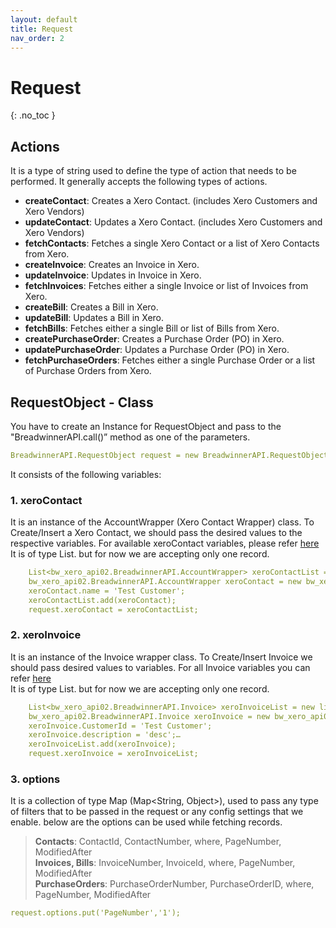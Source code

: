 ```yaml
---
layout: default
title: Request
nav_order: 2
---
```


# Request
{: .no_toc }


## Actions
It is a type of string used to define the type of action that needs to be performed. It generally accepts the following types of actions.

<ul>

<li><b>createContact</b>: Creates a Xero Contact. (includes Xero Customers and Xero Vendors)</li>
<li><b>updateContact</b>: Updates a Xero Contact. (includes Xero Customers and Xero Vendors)</li>
<li><b>fetchContacts</b>: Fetches a single Xero Contact or a list of Xero Contacts from Xero.</li>
<li><b>createInvoice</b>: Creates an Invoice in Xero.</li>
<li><b>updateInvoice</b>: Updates in Invoice in Xero.</li>
<li><b>fetchInvoices</b>: Fetches either a single Invoice or list of Invoices from Xero.</li>
<li><b>createBill</b>: Creates a Bill in Xero.</li>
<li><b>updateBill</b>: Updates a Bill in Xero.</li>
<li><b>fetchBills</b>: Fetches either a single Bill or list of Bills from Xero.</li>
<li><b>createPurchaseOrder</b>: Creates a Purchase Order (PO) in Xero.</li>
<li><b>updatePurchaseOrder</b>: Updates a Purchase Order (PO) in Xero.</li>
<li><b>fetchPurchaseOrders</b>: Fetches either a single Purchase Order or a list of Purchase Orders from Xero.</li>

</ul>

## RequestObject - Class
You have to create an Instance for RequestObject and pass to the "BreadwinnerAPI.call()” method as one of the parameters. <br/>
```yaml
BreadwinnerAPI.RequestObject request = new BreadwinnerAPI.RequestObject(); 
```

It consists of the following variables:

### 1. xeroContact
It is an instance of the AccountWrapper (Xero Contact Wrapper) class. To Create/Insert a Xero Contact, we should pass the desired values to the respective variables. For available xeroContact variables, please refer [here](https://dev-xero.breadwinner.com/docs/CustomerOperations) <br/>
It is of type List. but for now we are accepting only one record.

```yaml
    List<bw_xero_api02.BreadwinnerAPI.AccountWrapper> xeroContactList = new list<bw_xero_api02.BreadwinnerAPI.AccountWrapper>();
    bw_xero_api02.BreadwinnerAPI.AccountWrapper xeroContact = new bw_xero_api02.BreadwinnerAPI.AccountWrapper();
    xeroContact.name = 'Test Customer';
    xeroContactList.add(xeroContact);
    request.xeroContact = xeroContactList;
```

### 2. xeroInvoice
It is an instance of the Invoice wrapper class. To Create/Insert Invoice we should pass desired values to variables. For all Invoice variables you can refer [here](https://dev-xero.breadwinner.com/docs/InvoiceOperations) <br/>
It is of type List. but for now we are accepting only one record.

```yaml
    List<bw_xero_api02.BreadwinnerAPI.Invoice> xeroInvoiceList = new list<bw_xero_api02.BreadwinnerAPI.Invoice>();
    bw_xero_api02.BreadwinnerAPI.Invoice xeroInvoice = new bw_xero_api02.BreadwinnerAPI.Invoice();
    xeroInvoice.CustomerId = 'Test Customer'; 
    xeroInvoice.description = 'desc';… 
    xeroInvoiceList.add(xeroInvoice);
    request.xeroInvoice = xeroInvoiceList;
```

### 3. options 
It is a collection of type Map (Map<String, Object>), used to pass any type of filters that to be passed in the request or any config settings that we enable.
below are the options can be used while fetching records. <br/>
    
> <b>Contacts</b>: ContactId, ContactNumber, where, PageNumber, ModifiedAfter <br/>
> <b>Invoices, Bills</b>: InvoiceNumber, InvoiceId, where, PageNumber, ModifiedAfter <br/>
> <b>PurchaseOrders</b>: PurchaseOrderNumber, PurchaseOrderID, where, PageNumber, ModifiedAfter <br/>

```yaml
request.options.put('PageNumber','1');
```
